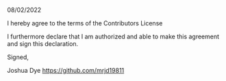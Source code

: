 08/02/2022

I hereby agree to the terms of the Contributors License

I furthermore declare that I am authorized and able to make this
agreement and sign this declaration.

Signed,

Joshua Dye
https://github.com/mrjd19811

